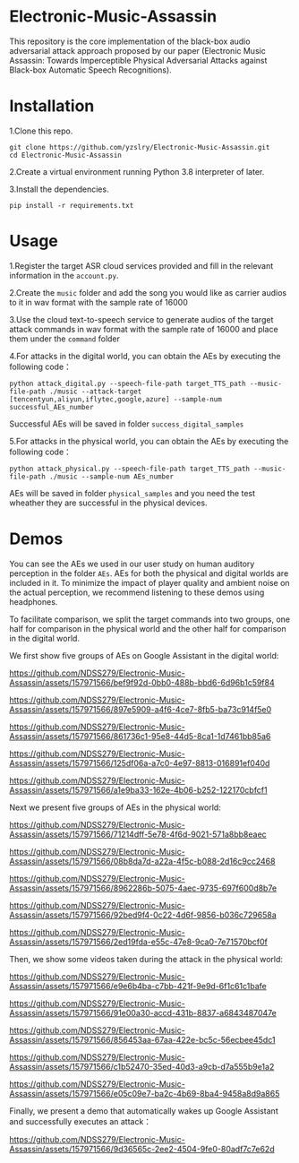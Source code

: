 # Electronic-Music-Assassin
This repository is the core implementation of the black-box audio adversarial attack approach proposed by our paper (Electronic Music Assassin: Towards Imperceptible Physical Adversarial Attacks against Black-box Automatic Speech Recognitions).

# Installation
1.Clone this repo.
```
git clone https://github.com/yzslry/Electronic-Music-Assassin.git
cd Electronic-Music-Assassin
```
2.Create a virtual environment running Python 3.8 interpreter of later.

3.Install the dependencies.
```
pip install -r requirements.txt
```
# Usage
1.Register the target ASR cloud services provided and fill in the relevant information in the  `account.py`.

2.Create the `music` folder and add the song you would like as carrier audios to it in wav format with the sample rate of 16000

3.Use the cloud text-to-speech service to generate audios of the target attack commands in wav format with the sample rate of 16000 and place them under the `command` folder

4.For attacks in the digital world, you can obtain the AEs by executing the following code：
```
python attack_digital.py --speech-file-path target_TTS_path --music-file-path ./music --attack-target [tencentyun,aliyun,iflytec,google,azure] --sample-num successful_AEs_number
```
Successful AEs will be saved in folder `success_digital_samples`

5.For attacks in the physical world, you can obtain the AEs by executing the following code：
```
python attack_physical.py --speech-file-path target_TTS_path --music-file-path ./music --sample-num AEs_number
```
AEs will be saved in folder `physical_samples` and you need the test wheather they are successful in the physical devices.

# Demos
You can see the AEs we used in our user study on human auditory perception in the folder `AEs`. AEs for both the physical and digital worlds are included in it. To minimize the impact of player quality and ambient noise on the actual perception, we recommend listening to these demos using headphones.

To facilitate comparison, we split the target commands into two groups, one half for comparison in the physical world and the other half for comparison in the digital world.

We first show five groups of AEs on Google Assistant in the digital world:

https://github.com/NDSS279/Electronic-Music-Assassin/assets/157971566/bef9f92d-0bb0-488b-bbd6-6d96b1c59f84

https://github.com/NDSS279/Electronic-Music-Assassin/assets/157971566/897e5909-a4f6-4ce7-8fb5-ba73c914f5e0

https://github.com/NDSS279/Electronic-Music-Assassin/assets/157971566/861736c1-95e8-44d5-8ca1-1d7461bb85a6

https://github.com/NDSS279/Electronic-Music-Assassin/assets/157971566/125df06a-a7c0-4e97-8813-016891ef040d

https://github.com/NDSS279/Electronic-Music-Assassin/assets/157971566/a1e9ba33-162e-4b06-b252-122170cbfcf1



Next we present five groups of AEs in the physical world:

https://github.com/NDSS279/Electronic-Music-Assassin/assets/157971566/71214dff-5e78-4f6d-9021-571a8bb8eaec

https://github.com/NDSS279/Electronic-Music-Assassin/assets/157971566/08b8da7d-a22a-4f5c-b088-2d16c9cc2468

https://github.com/NDSS279/Electronic-Music-Assassin/assets/157971566/8962286b-5075-4aec-9735-697f600d8b7e

https://github.com/NDSS279/Electronic-Music-Assassin/assets/157971566/92bed9f4-0c22-4d6f-9856-b036c729658a

https://github.com/NDSS279/Electronic-Music-Assassin/assets/157971566/2ed19fda-e55c-47e8-9ca0-7e71570bcf0f


Then, we show some videos taken during the attack in the physical world:


https://github.com/NDSS279/Electronic-Music-Assassin/assets/157971566/e9e6b4ba-c7bb-421f-9e9d-6f1c61c1bafe

https://github.com/NDSS279/Electronic-Music-Assassin/assets/157971566/91e00a30-accd-431b-8837-a6843487047e

https://github.com/NDSS279/Electronic-Music-Assassin/assets/157971566/856453aa-67aa-422e-bc5c-56ecbee45dc1

https://github.com/NDSS279/Electronic-Music-Assassin/assets/157971566/c1b52470-35ed-40d3-a9cb-d7a555b9e1a2

https://github.com/NDSS279/Electronic-Music-Assassin/assets/157971566/e05c09e7-ba2c-4b69-8ba4-9458a8d9a865

Finally, we present a demo that automatically wakes up Google Assistant and successfully executes an attack：

https://github.com/NDSS279/Electronic-Music-Assassin/assets/157971566/9d36565c-2ee2-4504-9fe0-80adf7c7e62d

